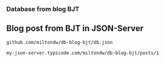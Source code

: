 ### Database from blog BJT

## Blog post from BJT in JSON-Server

```
github.com/miltondw/db-blog-bjt/db.json

my-json-server.typicode.com/miltondw/db-blog-bjt/posts/1
```